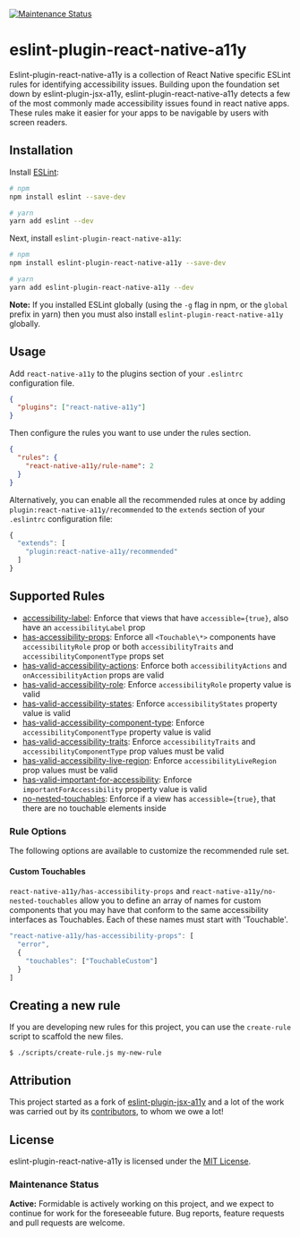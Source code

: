 [![Maintenance Status][maintenance-image]](#maintenance-status)

# eslint-plugin-react-native-a11y

Eslint-plugin-react-native-a11y is a collection of React Native specific ESLint rules for identifying accessibility issues. Building upon the foundation set down by eslint-plugin-jsx-a11y, eslint-plugin-react-native-a11y detects a few of the most commonly made accessibility issues found in react native apps. These rules make it easier for your apps to be navigable by users with screen readers.

## Installation

Install [ESLint](http://eslint.org):

```sh
# npm
npm install eslint --save-dev

# yarn
yarn add eslint --dev
```

Next, install `eslint-plugin-react-native-a11y`:

```sh
# npm
npm install eslint-plugin-react-native-a11y --save-dev

# yarn
yarn add eslint-plugin-react-native-a11y --dev
```

**Note:** If you installed ESLint globally (using the `-g` flag in npm, or the `global` prefix in yarn) then you must also install `eslint-plugin-react-native-a11y` globally.

## Usage

Add `react-native-a11y` to the plugins section of your `.eslintrc` configuration file.

```json
{
  "plugins": ["react-native-a11y"]
}
```

Then configure the rules you want to use under the rules section.

```json
{
  "rules": {
    "react-native-a11y/rule-name": 2
  }
}
```

Alternatively, you can enable all the recommended rules at once by adding `plugin:react-native-a11y/recommended` to the `extends` section of your `.eslintrc` configuration file:

```js
{
  "extends": [
    "plugin:react-native-a11y/recommended"
  ]
}
```

## Supported Rules

- [accessibility-label](docs/rules/accessibility-label.md): Enforce that views that have `accessible={true}`, also have an `accessibilityLabel` prop
- [has-accessibility-props](docs/rules/has-accessibility-props.md): Enforce all `<Touchable\*>` components have `accessibilityRole` prop or both `accessibilityTraits` and `accessibilityComponentType` props set
- [has-valid-accessibility-actions](docs/rules/has-valid-accessibility-actions.md): Enforce both `accessibilityActions` and `onAccessibilityAction` props are valid
- [has-valid-accessibility-role](docs/rules/has-valid-accessibility-role.md): Enforce `accessibilityRole` property value is valid
- [has-valid-accessibility-states](docs/rules/has-valid-accessibility-states.md): Enforce `accessibilityStates` property value is valid
- [has-valid-accessibility-component-type](docs/rules/has-valid-accessibility-component-type.md): Enforce `accessibilityComponentType` property value is valid
- [has-valid-accessibility-traits](docs/rules/has-valid-accessibility-traits.md): Enforce `accessibilityTraits` and `accessibilityComponentType` prop values must be valid
- [has-valid-accessibility-live-region](docs/rules/has-valid-accessibility-live-region.md): Enforce `accessibilityLiveRegion` prop values must be valid
- [has-valid-important-for-accessibility](docs/rules/has-valid-important-for-accessibility.md): Enforce `importantForAccessibility` property value is valid
- [no-nested-touchables](docs/rules/no-nested-touchables.md): Enforce if a view has `accessible={true}`, that there are no touchable elements inside

### Rule Options

The following options are available to customize the recommended rule set.

#### Custom Touchables

`react-native-a11y/has-accessibility-props` and `react-native-a11y/no-nested-touchables` allow you to define an array of names for custom components that you may have that conform to the same accessibility interfaces as Touchables. Each of these names must start with 'Touchable'.

```js
"react-native-a11y/has-accessibility-props": [
  "error",
  {
    "touchables": ["TouchableCustom"]
  }
]
```

## Creating a new rule

If you are developing new rules for this project, you can use the `create-rule`
script to scaffold the new files.

```
$ ./scripts/create-rule.js my-new-rule
```

## Attribution

This project started as a fork of [eslint-plugin-jsx-a11y](https://github.com/evcohen/eslint-plugin-jsx-a11y) and a lot of the work was carried out by its [contributors](https://github.com/evcohen/eslint-plugin-jsx-a11y/graphs/contributors), to whom we owe a lot!

## License

eslint-plugin-react-native-a11y is licensed under the [MIT License](LICENSE.md).

### Maintenance Status

**Active:** Formidable is actively working on this project, and we expect to continue for work for the foreseeable future. Bug reports, feature requests and pull requests are welcome. 

[maintenance-image]: https://img.shields.io/badge/maintenance-active-green.svg

